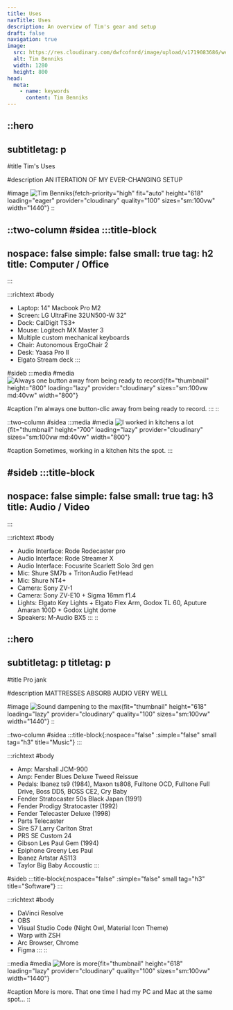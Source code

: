 ```yaml
---
title: Uses
navTitle: Uses
description: An overview of Tim's gear and setup
draft: false
navigation: true
image:
  src: https://res.cloudinary.com/dwfcofnrd/image/upload/v1719083686/website/1.jpg
  alt: Tim Benniks
  width: 1280
  height: 800
head:
  meta:
    - name: keywords
      content: Tim Benniks
---
```


::hero
---
subtitletag: p
---
#title
Tim's Uses

#description
AN ITERATION OF MY EVER-CHANGING SETUP

#image
![Tim Benniks](https://res.cloudinary.com/dwfcofnrd/image/upload/v1719083686/website/1.jpg){fetch-priority="high" fit="auto" height="618" loading="eager" provider="cloudinary" quality="100" sizes="sm:100vw" width="1440"}
::

::two-column
#sidea
  :::title-block
  ---
  nospace: false
  simple: false
  small: true
  tag: h2
  title: Computer / Office
  ---
  :::

  :::richtext
  #body
  - Laptop: 14" Macbook Pro M2
  - Screen: LG UltraFine 32UN500-W 32"
  - Dock: CalDigit TS3+
  - Mouse: Logitech MX Master 3
  - Multiple custom mechanical keyboards
  - Chair: Autonomous ErgoChair 2
  - Desk: Yaasa Pro II
  - Elgato Stream deck
  :::

#sideb
  :::media
  #media
  ![Always one button away from being ready to record](https://res.cloudinary.com/dwfcofnrd/image/upload/v1719087403/website/382812797_18389594554062889_9098335501379633300_n.jpg){fit="thumbnail" height="800" loading="lazy" provider="cloudinary" sizes="sm:100vw md:40vw" width="800"}
  
  #caption
  I'm always one button-clic away from being ready to record.
  :::
::

::two-column
#sidea
  :::media
  #media
  ![I worked in kitchens a lot](https://res.cloudinary.com/dwfcofnrd/image/upload/v1719084537/website/5.jpg){fit="thumbnail" height="700" loading="lazy" provider="cloudinary" sizes="sm:100vw md:40vw" width="800"}
  
  #caption
  Sometimes, working in a kitchen hits the spot.
  :::

#sideb
  :::title-block
  ---
  nospace: false
  simple: false
  small: true
  tag: h3
  title: Audio / Video
  ---
  :::

  :::richtext
  #body
  - Audio Interface: Rode Rodecaster pro
  - Audio Interface: Rode Streamer X
  - Audio Interface: Focusrite Scarlett Solo 3rd gen
  - Mic: Shure SM7b + TritonAudio FetHead
  - Mic: Shure NT4+
  - Camera: Sony ZV-1
  - Camera: Sony ZV-E10 + Sigma 16mm f1.4
  - Lights: Elgato Key Lights + Elgato Flex Arm, Godox TL 60, Aputure Amaran 100D + Godox Light dome
  - Speakers: M-Audio BX5
  :::
::

::hero
---
subtitletag: p
titletag: p
---
#title
Pro jank

#description
MATTRESSES ABSORB AUDIO VERY WELL

#image
![Sound dampening to the max](https://res.cloudinary.com/dwfcofnrd/image/upload/v1719084537/website/7.jpg){fit="thumbnail" height="618" loading="lazy" provider="cloudinary" quality="100" sizes="sm:100vw" width="1440"}
::

::two-column
#sidea
  :::title-block{:nospace="false" :simple="false" small tag="h3" title="Music"}
  :::

  :::richtext
  #body
  - Amp: Marshall JCM-900
  - Amp: Fender Blues Deluxe Tweed Reissue
  - Pedals: Ibanez ts9 (1984), Maxon ts808, Fulltone OCD, Fulltone Full Drive, Boss DD5, BOSS CE2, Cry Baby
  - Fender Stratocaster 50s Black Japan (1991)
  - Fender Prodigy Stratocaster (1992)
  - Fender Telecaster Deluxe (1998)
  - Parts Telecaster
  - Sire S7 Larry Carlton Strat
  - PRS SE Custom 24
  - Gibson Les Paul Gem (1994)
  - Epiphone Greeny Les Paul
  - Ibanez Artstar AS113
  - Taylor Big Baby Accoustic
  :::

#sideb
  :::title-block{:nospace="false" :simple="false" small tag="h3" title="Software"}
  :::

  :::richtext
  #body
  - DaVinci Resolve
  - OBS
  - Visual Studio Code (Night Owl, Material Icon Theme)
  - Warp with ZSH
  - Arc Browser, Chrome
  - Figma
  :::
::

::media
#media
![More is more](https://res.cloudinary.com/dwfcofnrd/image/upload/v1719084537/website/6.jpg){fit="thumbnail" height="618" loading="lazy" provider="cloudinary" quality="100" sizes="sm:100vw" width="1440"}

#caption
More is more. That one time I had my PC and Mac at the same spot...
::
